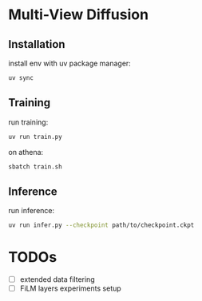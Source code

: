 # Multi-View Diffusion

## Installation

install env with uv package manager:

```bash
uv sync
```

## Training

run training:

```bash
uv run train.py
```

on athena:

```bash
sbatch train.sh
```

## Inference

run inference:

```bash
uv run infer.py --checkpoint path/to/checkpoint.ckpt
```

# TODOs

- [ ] extended data filtering
- [ ] FiLM layers experiments setup

<!--
# Plan działania

1. Przygotowanie danych
- pobranie danych z Objaverse-XL
- dołożenie danych z innych datasetów
- preprocessing:
  - zamiast pair-wise generowanie widoków na podstawie jednej próbki
  - generowanie kolejnych widoków na podstawie kilku próbek
- dodanie warunkowania z użyciem SfM
- znaleźć benchmarkowe dane

2. Modyfikacje modelu
- sprawdzenie poprawności embeddingów parametrów kamer
- implementacja image conditioning
- dodanie dodatkowej atencji w UNET do warunkowania na parametrach kamer
- dodanie dodatkowej atencji w UNET do image conditioning

3. Trening
- lightning integration, wandb config and sweeps
- multi-gpu
- feature matching loss (between generated and source image)
- integracja Hydra z WANDB do zarządzania konfiguracją i logowania


# Użyte datasety
| Dataset | Description | Object/Scene |Access |
|---------|-------------|--------|--------|
| [Objaverse-XL](https://objaverse.allenai.org/)                        | Obiekty 3D z różnych źródeł | O | y |
| [MVImgNet](https://github.com/GAP-LAB-CUHK-SZ/MVImgNet/tree/main)     | Czekam na mail z hasłem dostępu | O | n |
| [CO3D](https://ai.meta.com/datasets/co3d-downloads/)                  | Bardzo duży, mam już dostęp, obrazy średniej jakości | O | y |
| [RealEstate10K](https://google.github.io/realestate10k/download.html) | Filmy z yt, trzeba pobrać i przetworzyć (nie koncentrują się na obiektach a przestrzeniach) | S | y |
| [RTMV](https://www.cs.umd.edu/~mmeshry/projects/rtmv/)                | Obiecujący, ale link nie działa | O | n |

-->
